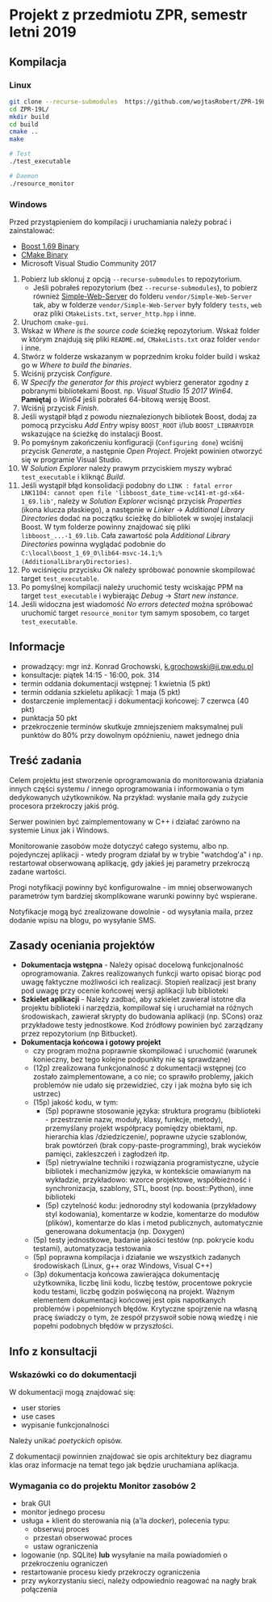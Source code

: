 # Projekt z przedmiotu ZPR, semestr letni 2019

## Kompilacja

### Linux

```bash
git clone --recurse-submodules  https://github.com/wojtasRobert/ZPR-19L.git
cd ZPR-19L/
mkdir build
cd build
cmake ..
make

# Test
./test_executable

# Daemon
./resource_monitor
```

### Windows

Przed przystąpieniem do kompilacji i uruchamiania należy pobrać i zainstalować:

* [Boost 1.69 Binary](https://sourceforge.net/projects/boost/files/boost-binaries/1.69.0/)
* [CMake Binary](https://cmake.org/download/#latest)
* Microsoft Visual Studio Community 2017

1. Pobierz lub sklonuj z opcją `--recurse-submodules` to repozytorium.
    - Jeśli pobrałeś repozytorium (bez `--recurse-submodules`), to pobierz również [Simple-Web-Server](https://gitlab.com/eidheim/Simple-Web-Server) do folderu `vendor/Simple-Web-Server` tak, aby w folderze `vendor/Simple-Web-Server` były foldery `tests`, `web` oraz pliki `CMakeLists.txt`, `server_http.hpp` i inne.
1. Uruchom `cmake-gui`.
1. Wskaż w *Where is the source code* ścieżkę repozytorium. Wskaż folder w którym znajdują się pliki `README.md`, `CMakeLists.txt` oraz folder `vendor` i inne.
1. Stwórz w folderze wskazanym w poprzednim kroku folder build i wskaż go w *Where to build the binaries*.
1. Wciśnij przycisk *Configure*.
1. W *Specify the generator for this project* wybierz generator zgodny z pobranymi bibliotekami Boost. np. *Visual Studio 15 2017 Win64*. **Pamiętaj** o *Win64* jeśli pobrałeś 64-bitową wersję Boost.
1. Wciśnij przycisk *Finish*.
1. Jeśli wystąpił błąd z powodu nieznalezionych bibliotek Boost, dodaj za pomocą przycisku *Add Entry* wpisy `BOOST_ROOT` i/lub `BOOST_LIBRARYDIR` wskazujące na ścieżkę do instalacji Boost.
1. Po pomyśnym zakończeniu konfiguracji (`Configuring done`) wciśnij przycisk *Generate*, a następnie *Open Project*. Projekt powinien otworzyć się w programie Visual Studio.
1. W *Solution Explorer* należy prawym przyciskiem myszy wybrać `test_executable` i kliknąć *Build*.
1. Jeśli wystąpił błąd konsolidacji podobny do `LINK : fatal error LNK1104: cannot open file 'libboost_date_time-vc141-mt-gd-x64-1_69.lib'`, należy w *Solution Explorer* wcisnąć przycisk *Properties* (ikona klucza płaskiego), a następnie w *Linker* -> *Additional Library Directories* dodać na początku ścieżkę do bibliotek w swojej instalacji Boost. W tym folderze powinny znajdować się pliki `libboost_...-1_69.lib`. Cała zawartość pola *Additional Library Directories* powinna wyglądać podobnie do `C:\local\boost_1_69_0\lib64-msvc-14.1;%(AdditionalLibraryDirectories)`.
1. Po wciśnięciu przycisku *Ok* należy spróbować ponownie skompilować target `test_executable`.
1. Po pomyślnej kompilacji należy uruchomić testy wciskając PPM na target `test_executable` i wybierając *Debug* -> *Start new instance*.
1. Jeśli widoczna jest wiadomość *No errors detected* można spróbować uruchomić target `resource_monitor` tym samym sposobem, co target `test_executable`.

## Informacje
* prowadzący: mgr inż. Konrad Grochowski, k.grochowski@ii.pw.edu.pl
* konsultacje: piątek 14:15 - 16:00, pok. 314
* termin oddania dokumentacji wstępnej: 1 kwietnia (5 pkt)
* termin oddania szkieletu aplikacji: 1 maja (5 pkt)
* dostarczenie implementacji i dokumentacji końcowej: 7 czerwca (40 pkt)
* punktacja 50 pkt
* przekroczenie terminów skutkuje zmniejszeniem maksymalnej puli punktów 
do 80% przy dowolnym opóźnieniu, nawet jednego dnia

## Treść zadania
Celem projektu jest stworzenie oprogramowania do monitorowania działania 
innych części systemu / innego oprogramowania i informowania o tym 
dedykowanych użytkowników. Na przykład: wysłanie maila gdy zużycie 
procesora przekroczy jakiś próg.

Serwer powinien być zaimplementowany w C++ i działać zarówno na systemie 
Linux jak i Windows.

Monitorowanie zasobów może dotyczyć całego systemu, albo np. pojedynczej 
aplikacji - wtedy program działał by w trybie "watchdog'a" i np. 
restartował obserwowaną aplikację, gdy jakieś jej parametry przekroczą 
zadane wartości.

Progi notyfikacji powinny być konfigurowalne - im mniej obserwowanych 
parametrów tym bardziej skomplikowane warunki powinny być wspierane.

Notyfikacje mogą być zrealizowane dowolnie - od wysyłania maila, przez 
dodanie wpisu na blogu, po wysyłanie SMS.

## Zasady oceniania projektów
* **Dokumentacja wstępna** - Należy opisać docelową funkcjonalność 
oprogramowania. Zakres realizowanych funkcji warto opisać biorąc pod 
uwagę faktyczne możliwości ich realizacji. Stopień realizacji jest brany 
pod uwagę przy ocenie końcowej wersji aplikacji lub biblioteki
* **Szkielet aplikacji** - Należy zadbać, aby szkielet zawierał istotne 
dla projektu biblioteki i narzędzia, kompilował się i uruchamiał na 
różnych środowiskach, zawierał skrypty do budowania aplikacji (np. 
SCons) oraz przykładowe testy jednostkowe. Kod źródłowy powinien być 
zarządzany przez repozytorium (np Bitbucket).
* **Dokumentacja końcowa i gotowy projekt**
	- czy program można poprawnie skompilować i uruchomić (warunek 
konieczny, bez tego kolejne podpunkty nie są sprawdzane)
	- (12p) zrealizowana funkcjonalność z dokumentacji wstępnej (co 
zostało zaimplementowane, a co nie; co sprawiło problemy, jakich 
problemów nie udało się przewidzieć, czy i jak można było się ich 
ustrzec)
	- (15p) jakość kodu, w tym:
		* (5p) poprawne stosowanie języka: struktura programu 
(biblioteki - przestrzenie nazw, moduły, klasy, funkcje, metody), 
przemyślany projekt współpracy pomiędzy obiektami, np. hierarchia klas 
/dziedziczenie/, poprawne użycie szablonów, brak powtórzeń (brak 
copy-paste-programming), brak wycieków pamięci, zakleszczeń i zagłodzeń 
itp.
		* (5p) nietrywialne techniki i rozwiązania 
programistyczne, użycie bibliotek i mechanizmów języka, w kontekście 
omawianym na wykładzie, przykładowo: wzorce projektowe, współbieżność i 
synchronizacja, szablony, STL, boost (np. boost::Python), inne 
biblioteki
		* (5p) czytelność kodu: jednorodny styl kodowania 
(przykładowy styl kodowania), komentarze w kodzie, komentarze do modułów 
(plików), komentarze do klas i metod publicznych, automatycznie 
generowana dokumentacja (np. Doxygen)
	- (5p) testy jednostkowe, badanie jakości testów (np. pokrycie 
kodu testami), automatyzacja testowania
	- (5p) poprawna kompilacja i działanie we wszystkich zadanych 
środowiskach (Linux, g++ oraz Windows, Visual C++)
	- (3p) dokumentacja końcowa zawierająca dokumentację 
użytkownika, liczbę linii kodu, liczbę testów, procentowe pokrycie kodu 
testami, liczbę godzin poświęconą na projekt. Ważnym elementem 
dokumentacji końcowej jest opis napotkanych problemów i popełnionych 
błędów. Krytyczne spojrzenie na własną pracę świadczy o tym, że zespół 
przyswoił sobie nową wiedzę i nie popełni podobnych błędów w 
przyszłości.

## Info z konsultacji

### Wskazówki co do dokumentacji

W dokumentacji mogą znajdować się:

* user stories
* use cases
* wypisanie funkcjonalności

Należy unikać *poetyckich* opisów.

Z dokumentacji powinnien znajdować sie opis architektury bez diagramu klas oraz informacje na temat tego jak będzie uruchamiana aplikacja.

### Wymagania co do projektu Monitor zasobów 2

* brak GUI
* monitor jednego procesu
* usługa + klient do sterowania nią (a'la *docker*), polecenia typu:
    * obserwuj proces
    * przestań obserwować proces
    * ustaw ograniczenia
* logowanie (np. SQLite) **lub** wysyłanie na maila powiadomień o przekroczeniu ograniczeń
* restartowanie procesu kiedy przekroczy ograniczenia
* przy wykorzystaniu sieci, należy odpowiednio reagować na nagły brak połączenia
